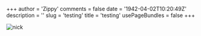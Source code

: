 +++
author = 'Zippy'
comments = false
date = '1942-04-02T10:20:49Z'
description = ''
slug = 'testing'
title = 'testing'
usePageBundles = false
+++

![nick](/images/nick.png#center)

